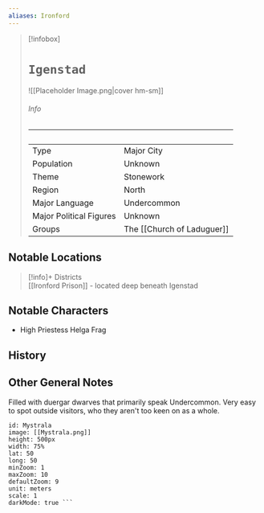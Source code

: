 ```yaml
---
aliases: Ironford 
---
```


> [!infobox]
> # `Igenstad` 
> ![[Placeholder Image.png|cover hm-sm]]
> ###### Info
> ‎  |‎   |
> ---|---|
> Type | Major City | 
> Population | Unknown | 
> Theme | Stonework |
> Region | North |
> Major Language | Undercommon |
> Major Political Figures | Unknown |
> Groups | The [[Church of Laduguer]]  |

## Notable Locations
> [!info]+ Districts  
> [[Ironford Prison]] - located deep beneath Igenstad

## Notable Characters
- High Priestess Helga Frag
## History

## Other General Notes
Filled with duergar dwarves that primarily speak Undercommon. Very easy to spot outside visitors, who they aren't too keen on as a whole.

```leaflet 
id: Mystrala
image: [[Mystrala.png]] 
height: 500px 
width: 75%
lat: 50
long: 50
minZoom: 1 
maxZoom: 10 
defaultZoom: 9
unit: meters 
scale: 1
darkMode: true ```